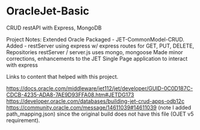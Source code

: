 # OracleJet-Basic
CRUD restAPI with Express, MongoDB

Project Notes: Extended Oracle Packaged - JET-CommonModel-CRUD. Added - restServer using express w/ express routes for GET, PUT, DELETE, Repositories restServer / server.js uses mongo, mongoose
Made minor corrections, enhancements to the JET Single Page application to interact with express

Links to content that helped with this project.

https://docs.oracle.com/middleware/jet112/jet/developer/GUID-0C0D187C-CDCB-4235-ADA8-7AE9D93FFA08.htm#JETDG173
https://developer.oracle.com/databases/building-jet-crud-apps-odb12c
https://community.oracle.com/message/14611039#14611039 (note I added path_mapping.json) since the original build does not have this file (OJET v5 requirement).


